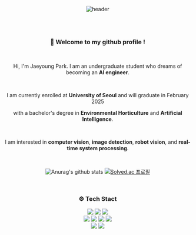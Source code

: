 <div align="center">

![header](https://capsule-render.vercel.app/api?type=venom&color=auto&text=I%20want%20to%20AI%20engineer)

 <br/>
 
 <br/>
 
###  :wave: Welcome to my github profile !
<br/>

Hi, I'm Jaeyoung Park. I am an undergraduate student who dreams of becoming an **AI engineer**.

 <br/>
 
I am currently enrolled at **University of Seoul** and will graduate in February 2025

with a bachelor's degree in **Environmental Horticulture** and **Artificial Intelligence**.

 <br/>
 
I am interested in **computer vision**, **image detection**, **robot vision**, and **real-time system processing**.

 <br/>

![Anurag's github stats](https://github-readme-stats.vercel.app/api?username=pjayoung) [![Solved.ac
프로필](http://mazassumnida.wtf/api/generate_badge?boj={parkjy623})](https://solved.ac/{parkjy623})

<br/>

###  ⚙️ Tech Stact 
  
<img src="https://img.shields.io/badge/PYTHON-3776AB?style=for-the-badge&logo=Python&logoColor=white">
<img src="https://img.shields.io/badge/PyTorch-EE4C2C?style=for-the-badge&logo=PyTorch&logoColor=white">
<img src="https://img.shields.io/badge/TensorFlow-FF6F00?style=for-the-badge&logo=TensorFlow&logoColor=white">

<br/>

<img src="https://img.shields.io/badge/github-181717?style=for-the-badge&logo=Github&logoColor=white">
<img src="https://img.shields.io/badge/notion-000000?style=for-the-badge&logo=Notion&logoColor=white">
<img src="https://img.shields.io/badge/slack-4A154B?style=for-the-badge&logo=Slack&logoColor=white">
<img src="https://img.shields.io/badge/discord-5865F2?style=for-the-badge&logo=Discord&logoColor=white">

<br/>
<img src="https://img.shields.io/badge/googlecolab-F9AB00?style=for-the-badge&logo=GoogleColab&logoColor=white">
<img src="https://img.shields.io/badge/VSCode-007ACC?style=for-the-badge&logo=VisualStudioCode&logoColor=white">
 
   <br/>
   <br/>

</div>
